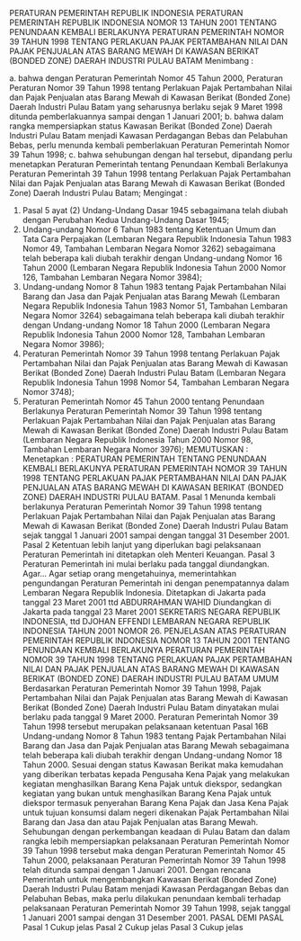  PERATURAN PEMERINTAH REPUBLIK INDONESIA PERATURAN PEMERINTAH REPUBLIK INDONESIA NOMOR 13 TAHUN 2001 TENTANG PENUNDAAN KEMBALI BERLAKUNYA PERATURAN PEMERINTAH NOMOR 39 TAHUN 1998 TENTANG PERLAKUAN PAJAK PERTAMBAHAN NILAI DAN PAJAK PENJUALAN ATAS BARANG MEWAH DI KAWASAN BERIKAT (BONDED ZONE) DAERAH INDUSTRI PULAU BATAM
Menimbang :

a. bahwa dengan Peraturan Pemerintah Nomor 45 Tahun 2000, Peraturan Peraturan Nomor 39 Tahun 1998 tentang Perlakuan Pajak Pertambahan Nilai dan Pajak Penjualan atas Barang Mewah di Kawasan Berikat (Bonded Zone) Daerah Industri Pulau Batam yang seharusnya berlaku sejak 9 Maret 1998 ditunda pemberlakuannya sampai dengan 1 Januari 2001;
b. bahwa dalam rangka mempersiapkan status Kawasan Berikat (Bonded Zone) Daerah Industri Pulau Batam menjadi Kawasan Perdagangan Bebas dan Pelabuhan Bebas, perlu menunda kembali pemberlakuan Peraturan Pemerintah Nomor 39 Tahun 1998;
c. bahwa sehubungan dengan hal tersebut, dipandang perlu menetapkan Peraturan Pemerintah tentang Penundaan Kembali Berlakunya Peraturan Pemerintah 39 Tahun 1998 tentang Perlakuan Pajak Pertambahan Nilai dan Pajak Penjualan atas Barang Mewah di Kawasan Berikat (Bonded Zone) Daerah Industri Pulau Batam;
Mengingat :

1. Pasal 5 ayat (2) Undang-Undang Dasar 1945 sebagaimana telah diubah dengan Perubahan Kedua Undang-Undang Dasar 1945;
2. Undang-undang Nomor 6 Tahun 1983 tentang Ketentuan Umum dan Tata Cara Perpajakan (Lembaran Negara Republik Indonesia Tahun 1983 Nomor 49, Tambahan Lembaran Negara Nomor 3262) sebagaimana telah beberapa kali diubah terakhir dengan Undang-undang Nomor 16 Tahun 2000 (Lembaran Negara Republik Indonesia Tahun 2000 Nomor 126, Tambahan Lembaran Negara Nomor 3984);
3. Undang-undang Nomor 8 Tahun 1983 tentang Pajak Pertambahan Nilai Barang dan Jasa dan Pajak Penjualan atas Barang Mewah (Lembaran Negara Republik Indonesia Tahun 1983 Nomor 51, Tambahan Lembaran Negara Nomor 3264) sebagaimana telah beberapa kali diubah terakhir dengan Undang-undang Nomor 18 Tahun 2000 (Lembaran Negara Republik Indonesia Tahun 2000 Nomor 128, Tambahan Lembaran Negara Nomor 3986);
4. Peraturan Pemerintah Nomor 39 Tahun 1998 tentang Perlakuan Pajak Pertambahan Nilai dan Pajak Penjualan atas Barang Mewah di Kawasan Berikat (Bonded Zone) Daerah Industri Pulau Batam (Lembaran Negara Republik Indonesia Tahun 1998 Nomor 54, Tambahan Lembaran Negara Nomor 3748);
5. Peraturan Pemerintah Nomor 45 Tahun 2000 tentang Penundaan Berlakunya Peraturan Pemerintah Nomor 39 Tahun 1998 tentang Perlakuan Pajak Pertambahan Nilai dan Pajak Penjualan atas Barang Mewah di Kawasan Berikat (Bonded Zone) Daerah Industri Pulau Batam (Lembaran Negara Republik Indonesia Tahun 2000 Nomor 98, Tambahan Lembaran Negara Nomor 3976);
MEMUTUSKAN :
 Menetapkan : PERATURAN PEMERINTAH TENTANG PENUNDAAN KEMBALI BERLAKUNYA PERATURAN PEMERINTAH NOMOR 39 TAHUN 1998 TENTANG PERLAKUAN PAJAK PERTAMBAHAN NILAI DAN PAJAK PENJUALAN ATAS BARANG MEWAH DI KAWASAN BERIKAT (BONDED ZONE) DAERAH INDUSTRI PULAU BATAM.
Pasal 1
Menunda kembali berlakunya Peraturan Pemerintah Nomor 39 Tahun 1998 tentang Perlakuan Pajak Pertambahan Nilai dan Pajak Penjualan atas Barang Mewah di Kawasan Berikat (Bonded Zone) Daerah Industri Pulau Batam sejak tanggal 1 Januari 2001 sampai dengan tanggal 31 Desember 2001.
Pasal 2
Ketentuan lebih lanjut yang diperlukan bagi pelaksanaan Peraturan Pemerintah ini ditetapkan oleh Menteri Keuangan.
Pasal 3
Peraturan Pemerintah ini mulai berlaku pada tanggal diundangkan. Agar...
Agar setiap orang mengetahuinya, memerintahkan pengundangan Peraturan Pemerintah ini dengan penempatannya dalam Lembaran Negara Republik Indonesia. Ditetapkan di Jakarta pada tanggal 23 Maret 2001 ttd ABDURRAHMAN WAHID Diundangkan di Jakarta pada tanggal 23 Maret 2001 SEKRETARIS NEGARA REPUBLIK INDONESIA, ttd DJOHAN EFFENDI LEMBARAN NEGARA REPUBLIK INDONESIA TAHUN 2001 NOMOR 26. PENJELASAN ATAS PERATURAN PEMERINTAH REPUBLIK INDONESIA NOMOR 13 TAHUN 2001 TENTANG PENUNDAAN KEMBALI BERLAKUNYA PERATURAN PEMERINTAH NOMOR 39 TAHUN 1998 TENTANG PERLAKUAN PAJAK PERTAMBAHAN NILAI DAN PAJAK PENJUALAN ATAS BARANG MEWAH DI KAWASAN BERIKAT (BONDED ZONE) DAERAH INDUSTRI PULAU BATAM UMUM Berdasarkan Peraturan Pemerintah Nomor 39 Tahun 1998, Pajak Pertambahan Nilai dan Pajak Penjualan atas Barang Mewah di Kawasan Berikat (Bonded Zone) Daerah Industri Pulau Batam dinyatakan mulai berlaku pada tanggal 9 Maret 2000. Peraturan Pemerintah Nomor 39 Tahun 1998 tersebut merupakan pelaksanaan ketentuan Pasal 16B Undang-undang Nomor 8 Tahun 1983 tentang Pajak Pertambahan Nilai Barang dan Jasa dan Pajak Penjualan atas Barang Mewah sebagaimana telah beberapa kali diubah terakhir dengan Undang-undang Nomor 18 Tahun 2000. Sesuai dengan status Kawasan Berikat maka kemudahan yang diberikan terbatas kepada Pengusaha Kena Pajak yang melakukan kegiatan menghasilkan Barang Kena Pajak untuk diekspor, sedangkan kegiatan yang bukan untuk menghasilkan Barang Kena Pajak untuk diekspor termasuk penyerahan Barang Kena Pajak dan Jasa Kena Pajak untuk tujuan konsumsi dalam negeri dikenakan Pajak Pertambahan Nilai Barang dan Jasa dan atau Pajak Penjualan atas Barang Mewah. Sehubungan dengan perkembangan keadaan di Pulau Batam dan dalam rangka lebih mempersiapkan pelaksanaan Peraturan Pemerintah Nomor 39 Tahun 1998 tersebut maka dengan Peraturan Pemerintah Nomor 45 Tahun 2000, pelaksanaan Peraturan Pemerintah Nomor 39 Tahun 1998 telah ditunda sampai dengan 1 Januari 2001. Dengan rencana Pemerintah untuk mengembangkan Kawasan Berikat (Bonded Zone) Daerah Industri Pulau Batam menjadi Kawasan Perdagangan Bebas dan Pelabuhan Bebas, maka perlu dilakukan penundaan kembali terhadap pelaksanaan Peraturan Pemerintah Nomor 39 Tahun 1998, sejak tanggal 1 Januari 2001 sampai dengan 31 Desember 2001. PASAL DEMI PASAL
Pasal 1
Cukup jelas
Pasal 2
Cukup jelas
Pasal 3
Cukup jelas